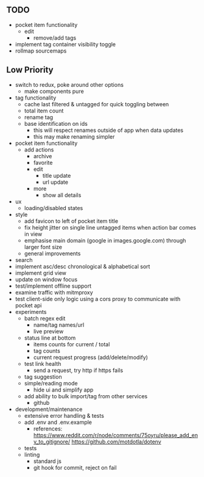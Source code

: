 TODO
---
- pocket item functionality
  - edit
    - remove/add tags
- implement tag container visibility toggle
- rollmap sourcemaps

## Low Priority
- switch to redux, poke around other options
  - make components pure
- tag functionality
  - cache last filtered & untagged for quick toggling between
  - total item count
  - rename tag
  - base identification on ids
    - this will respect renames outside of app when data updates
    - this may make renaming simpler
- pocket item functionality
  - add actions
    - archive
    - favorite
    - edit
      - title update
      - url update
    - more
      - show all details
- ux
  - loading/disabled states
- style
  - add favicon to left of pocket item title
  - fix height jitter on single line untagged items when action bar comes in view
  - emphasise main domain (google in images.google.com) through larger font size
  - general improvements
- search
- implement asc/desc chronological & alphabetical sort
- implement grid view
- update on window focus
- test/implement offline support
- examine traffic with mitmproxy
- test client-side only logic using a cors proxy to communicate with pocket api
- experiments
  - batch regex edit
    - name/tag names/url
    - live preview
  - status line at bottom
    - items counts for current / total
    - tag counts
    - current request progress (add/delete/modify)
  - test link health
    - send a request, try http if https fails
  - tag suggestion
  - simple/reading mode
    - hide ui and simplify app
  - add ability to bulk import/tag from other services
    - github
- development/maintenance
  - extensive error handling & tests
  - add .env and .env.example
    - references: https://www.reddit.com/r/node/comments/75oyru/please_add_env_to_gitignore/ https://github.com/motdotla/dotenv
  - tests
  - linting
    - standard js
    - git hook for commit, reject on fail
